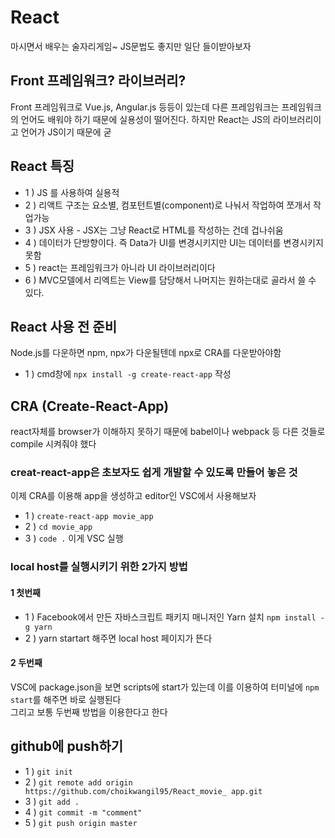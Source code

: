 # React
마시면서 배우는 술자리게임~ JS문법도 좋지만 일단 들이받아보자

## Front 프레임워크? 라이브러리?
Front 프레임워크로 Vue.js, Angular.js 등등이 있는데 다른 프레임워크는 프레임워크의 언어도 배워야 하기 때문에 실용성이 떨어진다. 하지만 React는 JS의 라이브러리이고 언어가 JS이기 때문에 굳

## React 특징
- 1 ) JS 를 사용하여 실용적
- 2 ) 리액트 구조는 요소별, 컴포턴트별(component)로 나눠서 작업하여 쪼개서 작업가능
- 3 ) JSX 사용 - JSX는 그냥 React로 HTML를 작성하는 건데 겁나쉬움
- 4 ) 데이터가 단방향이다. 즉 Data가 UI를 변경시키지만 UI는 데이터를 변경시키지 못함
- 5 ) react는 프레임워크가 아니라 UI 라이브러리이다
- 6 ) MVC모델에서 리엑트는 View를 담당해서 나머지는 원하는대로 골라서 쓸 수 있다.

## React 사용 전 준비
Node.js를 다운하면 npm, npx가 다운될텐데 npx로 CRA를 다운받아야함
- 1 ) cmd창에 `npx install -g create-react-app` 작성

## CRA (Create-React-App)
react자체를 browser가 이해하지 못하기 때문에 babel이나 webpack 등 다른 것들로 compile 시켜줘야 했다<br/>
### creat-react-app은 초보자도 쉽게 개발할 수 있도록 만들어 놓은 것<br/>
이제 CRA를 이용해 app을 생성하고 editor인 VSC에서 사용해보자
- 1 ) `create-react-app movie_app`
- 2 ) `cd movie_app`
- 3 ) `code .` 이게 VSC 실행
### local host를 실행시키기 위한 2가지 방법
#### 1 첫번째
- 1 ) Facebook에서 만든 자바스크립트 패키지 매니저인 Yarn 설치 `npm install -g yarn`
- 2 ) yarn startart 해주면 local host 페이지가 뜬다
#### 2 두번째
VSC에 package.json을 보면 scripts에 start가 있는데 이를 이용하여
터미널에 `npm start`를 해주면 바로 실행된다<br/>
그리고 보통 두번째 방법을 이용한다고 한다

## github에 push하기
- 1 ) `git init`
- 2 ) `git remote add origin https://github.com/choikwangil95/React_movie_
app.git`
- 3 ) `git add .`
- 4 ) `git commit -m "comment"`
- 5 ) `git push origin master`
